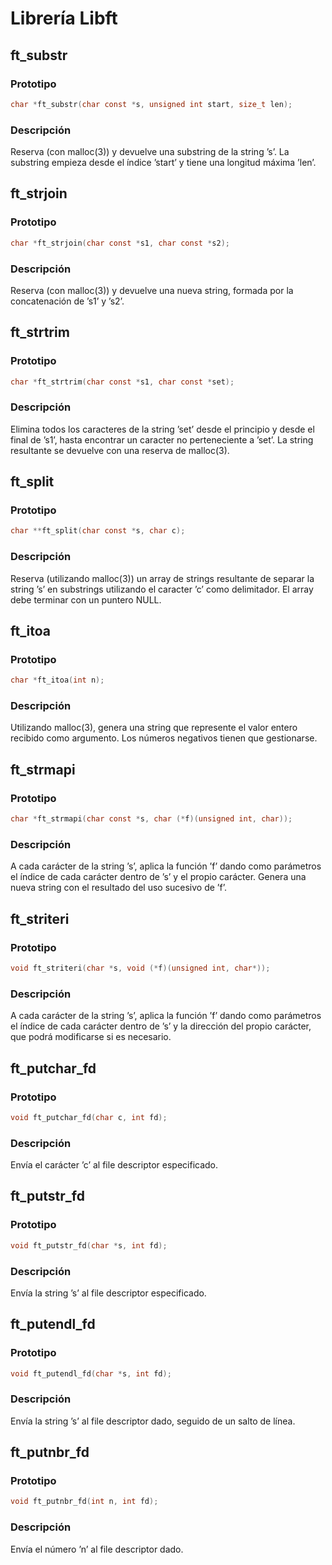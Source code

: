 # Librería Libft

## ft_substr

### Prototipo
```c
char *ft_substr(char const *s, unsigned int start, size_t len);
```

### Descripción
Reserva (con malloc(3)) y devuelve una substring de la string ’s’. La substring empieza desde el índice ’start’ y tiene una longitud máxima ’len’.

## ft_strjoin

### Prototipo
```c
char *ft_strjoin(char const *s1, char const *s2);
```

### Descripción
Reserva (con malloc(3)) y devuelve una nueva string, formada por la concatenación de ’s1’ y ’s2’.

## ft_strtrim

### Prototipo
```c
char *ft_strtrim(char const *s1, char const *set);
```

### Descripción
Elimina todos los caracteres de la string ’set’ desde el principio y desde el final de ’s1’, hasta encontrar un caracter no perteneciente a ’set’. La string resultante se devuelve con una reserva de malloc(3).

## ft_split

### Prototipo
```c
char **ft_split(char const *s, char c);
```

### Descripción
Reserva (utilizando malloc(3)) un array de strings resultante de separar la string ’s’ en substrings utilizando el caracter ’c’ como delimitador. El array debe terminar con un puntero NULL.

## ft_itoa

### Prototipo
```c
char *ft_itoa(int n);
```

### Descripción
Utilizando malloc(3), genera una string que represente el valor entero recibido como argumento. Los números negativos tienen que gestionarse.

## ft_strmapi

### Prototipo
```c
char *ft_strmapi(char const *s, char (*f)(unsigned int, char));
```

### Descripción
A cada carácter de la string ’s’, aplica la función ’f’ dando como parámetros el índice de cada carácter dentro de ’s’ y el propio carácter. Genera una nueva string con el resultado del uso sucesivo de ’f’.

## ft_striteri

### Prototipo
```c
void ft_striteri(char *s, void (*f)(unsigned int, char*));
```

### Descripción
A cada carácter de la string ’s’, aplica la función ’f’ dando como parámetros el índice de cada carácter dentro de ’s’ y la dirección del propio carácter, que podrá modificarse si es necesario.

## ft_putchar_fd

### Prototipo
```c
void ft_putchar_fd(char c, int fd);
```

### Descripción
Envía el carácter ’c’ al file descriptor especificado.

## ft_putstr_fd

### Prototipo
```c
void ft_putstr_fd(char *s, int fd);
```

### Descripción
Envía la string ’s’ al file descriptor especificado.

## ft_putendl_fd

### Prototipo
```c
void ft_putendl_fd(char *s, int fd);
```

### Descripción
Envía la string ’s’ al file descriptor dado, seguido de un salto de línea.

## ft_putnbr_fd

### Prototipo
```c
void ft_putnbr_fd(int n, int fd);
```

### Descripción
Envía el número ’n’ al file descriptor dado.